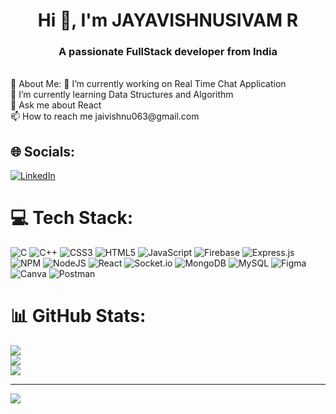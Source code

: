 #
<h1 align="center">Hi 👋, I'm JAYAVISHNUSIVAM R</h1>
<h3 align="center">A passionate FullStack developer from India</h3>
<br/>
💫 About Me:
🔭 I’m currently working on Real Time Chat Application<br>🌱 I’m currently learning Data Structures and Algorithm<br>💬 Ask me about React<br>📫 How to reach me jaivishnu063@gmail.com


## 🌐 Socials:
[![LinkedIn](https://img.shields.io/badge/LinkedIn-%230077B5.svg?logo=linkedin&logoColor=white)](https://linkedin.com/in/jayavishnusivam-r-a50688217/) 

# 💻 Tech Stack:
![C](https://img.shields.io/badge/c-%2300599C.svg?style=plastic&logo=c&logoColor=white) ![C++](https://img.shields.io/badge/c++-%2300599C.svg?style=plastic&logo=c%2B%2B&logoColor=white) ![CSS3](https://img.shields.io/badge/css3-%231572B6.svg?style=plastic&logo=css3&logoColor=white) ![HTML5](https://img.shields.io/badge/html5-%23E34F26.svg?style=plastic&logo=html5&logoColor=white) ![JavaScript](https://img.shields.io/badge/javascript-%23323330.svg?style=plastic&logo=javascript&logoColor=%23F7DF1E) ![Firebase](https://img.shields.io/badge/firebase-%23039BE5.svg?style=plastic&logo=firebase) ![Express.js](https://img.shields.io/badge/express.js-%23404d59.svg?style=plastic&logo=express&logoColor=%2361DAFB) ![NPM](https://img.shields.io/badge/NPM-%23000000.svg?style=plastic&logo=npm&logoColor=white) ![NodeJS](https://img.shields.io/badge/node.js-6DA55F?style=plastic&logo=node.js&logoColor=white) ![React](https://img.shields.io/badge/react-%2320232a.svg?style=plastic&logo=react&logoColor=%2361DAFB) ![Socket.io](https://img.shields.io/badge/Socket.io-black?style=plastic&logo=socket.io&badgeColor=010101) ![MongoDB](https://img.shields.io/badge/MongoDB-%234ea94b.svg?style=plastic&logo=mongodb&logoColor=white) ![MySQL](https://img.shields.io/badge/mysql-%2300f.svg?style=plastic&logo=mysql&logoColor=white) 	![Figma](https://img.shields.io/badge/figma-%23F24E1E.svg?style=plastic&logo=figma&logoColor=white) ![Canva](https://img.shields.io/badge/Canva-%2300C4CC.svg?style=plastic&logo=Canva&logoColor=white) ![Postman](https://img.shields.io/badge/Postman-FF6C37?style=plastic&logo=postman&logoColor=white)
# 📊 GitHub Stats:
![](https://github-readme-stats.vercel.app/api?username=jayvishnu07&theme=dark&hide_border=true&include_all_commits=true&count_private=true)<br/>
![](https://github-readme-streak-stats.herokuapp.com/?user=jayvishnu07&theme=dark&hide_border=true)<br/>
![](https://github-readme-stats.vercel.app/api/top-langs/?username=jayvishnu07&theme=dark&hide_border=true&include_all_commits=true&count_private=true&layout=compact)

---
[![](https://visitcount.itsvg.in/api?id=jayvishnu07&icon=0&color=0)](https://visitcount.itsvg.in)

<!-- Proudly created with GPRM ( https://gprm.itsvg.in ) -->

